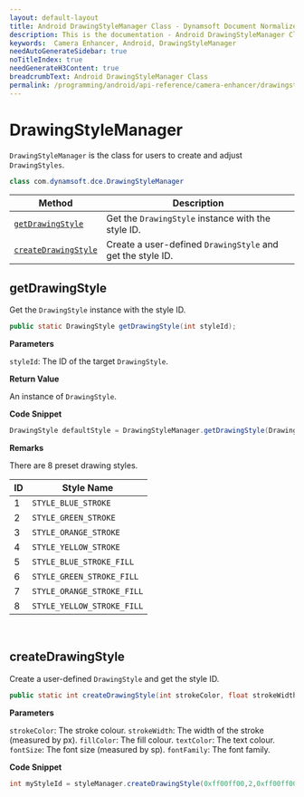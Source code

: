 ```yaml
---
layout: default-layout
title: Android DrawingStyleManager Class - Dynamsoft Document Normalizer Documents
description: This is the documentation - Android DrawingStyleManager Class page of Dynamsoft Camera Enhancer.
keywords:  Camera Enhancer, Android, DrawingStyleManager
needAutoGenerateSidebar: true
noTitleIndex: true
needGenerateH3Content: true
breadcrumbText: Android DrawingStyleManager Class
permalink: /programming/android/api-reference/camera-enhancer/drawingstylemanager.html
---
```


# DrawingStyleManager

`DrawingStyleManager` is the class for users to create and adjust `DrawingStyles`.

```java
class com.dynamsoft.dce.DrawingStyleManager
```

| Method | Description |
| ------ | ----------- |
| [`getDrawingStyle`](#getdrawingstyle) | Get the `DrawingStyle` instance with the style ID. |
| [`createDrawingStyle`](#createdrawingstyle) | Create a user-defined `DrawingStyle` and get the style ID. |

## getDrawingStyle

Get the `DrawingStyle` instance with the style ID.

```java
public static DrawingStyle getDrawingStyle(int styleId);
```

**Parameters**

`styleId`: The ID of the target `DrawingStyle`.

**Return Value**

An instance of `DrawingStyle`.

**Code Snippet**

```java
DrawingStyle defaultStyle = DrawingStyleManager.getDrawingStyle(DrawingStyleManager.STYLE_ORANGE_STROKE);
```

**Remarks**

There are 8 preset drawing styles.

| ID | Style Name |
| -- | ---------- |
| 1 | `STYLE_BLUE_STROKE` |
| 2 | `STYLE_GREEN_STROKE` |
| 3 | `STYLE_ORANGE_STROKE` |
| 4 | `STYLE_YELLOW_STROKE` |
| 5 | `STYLE_BLUE_STROKE_FILL` |
| 6 | `STYLE_GREEN_STROKE_FILL` |
| 7 | `STYLE_ORANGE_STROKE_FILL` |
| 8 | `STYLE_YELLOW_STROKE_FILL` |

&nbsp;

## createDrawingStyle

Create a user-defined `DrawingStyle` and get the style ID.

```java
public static int createDrawingStyle(int strokeColor, float strokeWidth, int fillColor, int textColor, int fontSize, String fontFamily);
```

**Parameters**

`strokeColor`: The stroke colour.
`strokeWidth`: The width of the stroke (measured by px).
`fillColor`: The fill colour.
`textColor`: The text colour.
`fontSize`: The font size (measured by sp).
`fontFamily`: The font family.

**Code Snippet**

```java
int myStyleId = styleManager.createDrawingStyle(0xff00ff00,2,0xff00ff00,0xff00ff00,12,"sans-serif")
```
